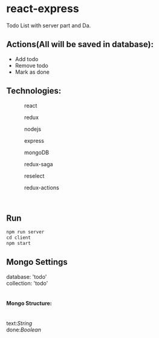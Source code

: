 # react-express
Todo List with server part and Da. 

## Actions(All will be saved in database): 
<ul>
  <li>Add todo</li>
  <li>Remove todo</li>
  <li>Mark as done</li>
</ul>

## Technologies: 
<ul>
  <ol>react</ol>
  <ol>redux</ol>
  <ol>nodejs</ol>
  <ol>express</ol>
  <ol>mongoDB</ol>
  <ol>redux-saga</ol>
  <ol>reselect</ol>
  <ol>redux-actions</ol>
</ul>
</br>

## Run
```js
npm run server 
cd client
npm start
```

## Mongo Settings
database: 'todo'</br>
collection: 'todo'</br>
</br>
#### Mongo Structure:
</br>
text:<i>String</i></br>
done:<i>Boolean</i></br>

